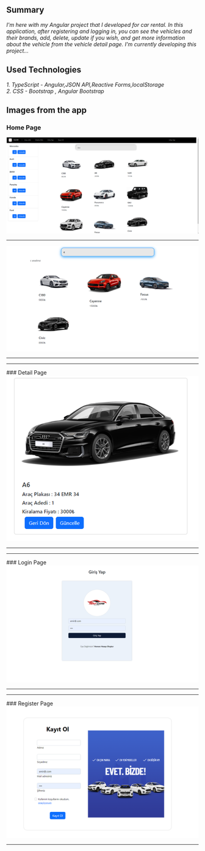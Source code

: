 ## Summary <br/>
*I'm here with my Angular project that I developed for car rental. In this application, after registering and logging in, you can see the vehicles and their brands, add, delete, update if you wish, and get more information about the vehicle from the vehicle detail page.
I'm currently developing this project...* 
## Used Technologies <br/>
*1.  TypeScript - Angular,JSON API,Reactive Forms,localStorage<br/>
2. CSS - Bootstrap , Angular Bootstrap*
## Images from the app<br/>
### Home Page<br/>
<img src="https://github.com/emircanomak/rentaCar/blob/master/assets/main.png"><br/> 
<hr>
<img src="https://github.com/emircanomak/rentaCar/blob/master/assets/main3.png">
<hr/>
<hr>
### Detail Page<br/>
<img src="https://github.com/emircanomak/rentaCar/blob/master/assets/cardetail.png">
<hr/>
<hr>
### Login Page<br/>
<img src="https://github.com/emircanomak/rentaCar/blob/master/assets/login.png">
<hr/>
<hr>
### Register Page <br/>
<img src="https://github.com/emircanomak/rentaCar/blob/master/assets/register.png">
<hr/>
